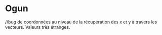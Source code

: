 # Ogun

//bug de coordonnées au niveau de la récupération des x et y à travers les vecteurs. Valeurs très étranges.



